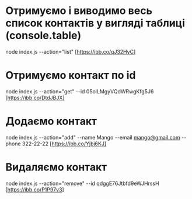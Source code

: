 # Отримуємо і виводимо весь список контактів у вигляді таблиці (console.table)
node index.js --action="list"
[https://ibb.co/qJ32HyC]

# Отримуємо контакт по id
node index.js --action="get" --id 05olLMgyVQdWRwgKfg5J6
[https://ibb.co/DtdJBJX]

# Додаємо контакт
node index.js --action="add" --name Mango --email mango@gmail.com --phone 322-22-22
[https://ibb.co/Yjbj6KJ]

# Видаляємо контакт
node index.js --action="remove" --id qdggE76Jtbfd9eWJHrssH
[https://ibb.co/P1P97v3]
